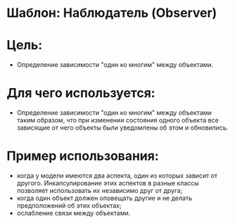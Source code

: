Шаблон: Наблюдатель (Observer)
=
Цель:
=
- Определение зависимости "один ко многим" между объектами.

Для чего используется:
=
- Определение зависимости "один ко многим" между объектами таким образом, что при изменении состояния одного объекта все зависящие от него объекты были уведомлены об этом и обновились.

Пример использования:
=
- когда у модели имеются два аспекта, один из которых зависит от другого. Инкапсулирование этих аспектов в разные классы позволяет использовать их независимо друг от друга;
- когда один объект должен оповещать другие и не делать предположений об этих объектах;
- ослабление связи между объектами.
